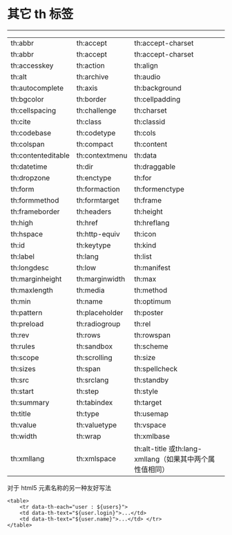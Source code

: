 # 其它 th 标签

---

<table>
<tbody><tr>
  <td>th:abbr</td>
  <td>th:accept</td>
  <td>th:accept-charset</td>
</tr>
<tr>
  <td>th:abbr</td>
  <td>th:accept</td>
  <td>th:accept-charset</td>
</tr>
<tr>
  <td>th:accesskey</td>
  <td>th:action</td>
  <td>th:align</td>
</tr>
<tr>
  <td>th:alt</td>
  <td>th:archive</td>
  <td>th:audio</td>
</tr>
<tr>
  <td>th:autocomplete</td>
  <td>th:axis</td>
  <td>th:background</td>
</tr>
<tr>
  <td>th:bgcolor</td>
  <td>th:border</td>
  <td>th:cellpadding</td>
</tr>
<tr>
  <td>th:cellspacing</td>
  <td>th:challenge</td>
  <td>th:charset</td>
</tr>
<tr>
  <td>th:cite</td>
  <td>th:class</td>
  <td>th:classid</td>
</tr>
<tr>
  <td>th:codebase</td>
  <td>th:codetype</td>
  <td>th:cols</td>
</tr>
<tr>
  <td>th:colspan</td>
  <td>th:compact</td>
  <td>th:content</td>
</tr>
<tr>
  <td>th:contenteditable</td>
  <td>th:contextmenu</td>
  <td>th:data</td>
</tr>
<tr>
  <td>th:datetime</td>
  <td>th:dir</td>
  <td>th:draggable</td>
</tr>
<tr>
  <td>th:dropzone</td>
  <td>th:enctype</td>
  <td>th:for</td>
</tr>
<tr>
  <td>th:form</td>
  <td>th:formaction</td>
  <td>th:formenctype</td>
</tr>
<tr>
  <td>th:formmethod</td>
  <td>th:formtarget</td>
  <td>th:frame</td>
</tr>
<tr>
  <td>th:frameborder</td>
  <td>th:headers</td>
  <td>th:height</td>
</tr>
<tr>
  <td>th:high</td>
  <td>th:href</td>
  <td>th:hreflang</td>
</tr>
<tr>
  <td>th:hspace</td>
  <td>th:http-equiv</td>
  <td>th:icon</td>
</tr>
<tr>
  <td>th:id</td>
  <td>th:keytype</td>
  <td>th:kind</td>
</tr>
<tr>
  <td>th:label</td>
  <td>th:lang</td>
  <td>th:list</td>
</tr>
<tr>
  <td>th:longdesc</td>
  <td>th:low</td>
  <td>th:manifest</td>
</tr>
<tr>
  <td>th:marginheight</td>
  <td>th:marginwidth</td>
  <td>th:max</td>
</tr>
<tr>
  <td>th:maxlength</td>
  <td>th:media</td>
  <td>th:method</td>
</tr>
<tr>
  <td>th:min</td>
  <td>th:name</td>
  <td>th:optimum</td>
</tr>
<tr>
  <td>th:pattern</td>
  <td>th:placeholder</td>
  <td>th:poster</td>
</tr>
<tr>
  <td>th:preload</td>
  <td>th:radiogroup</td>
  <td>th:rel</td>
</tr>
<tr>
  <td>th:rev</td>
  <td>th:rows</td>
  <td>th:rowspan</td>
</tr>
<tr>
  <td>th:rules</td>
  <td>th:sandbox</td>
  <td>th:scheme</td>
</tr>
<tr>
  <td>th:scope</td>
  <td>th:scrolling</td>
  <td>th:size</td>
</tr>
<tr>
  <td>th:sizes</td>
  <td>th:span</td>
  <td>th:spellcheck</td>
</tr>
<tr>
  <td>th:src</td>
  <td>th:srclang</td>
  <td>th:standby</td>
</tr>
<tr>
  <td>th:start</td>
  <td>th:step</td>
  <td>th:style</td>
</tr>
<tr>
  <td>th:summary</td>
  <td>th:tabindex</td>
  <td>th:target</td>
</tr>
<tr>
  <td>th:title</td>
  <td>th:type</td>
  <td>th:usemap</td>
</tr>
<tr>
  <td>th:value</td>
  <td>th:valuetype</td>
  <td>th:vspace</td>
</tr>
<tr>
  <td>th:width</td>
  <td>th:wrap</td>
  <td>th:xmlbase</td>
</tr>
<tr>
  <td>th:xmllang</td>
  <td>th:xmlspace</td>
  <td>th:alt-title 或th:lang-xmllang（如果其中两个属性值相同）</td>
</tr>
</tbody></table>

对于 html5 元素名称的另一种友好写法

```
<table>
    <tr data-th-each="user : ${users}">
    <td data-th-text="${user.login}">...</td>
    <td data-th-text="${user.name}">...</td> </tr>
</table>
```